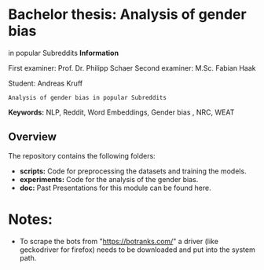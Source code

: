 # Bachelor thesis: Analysis of gender bias
in popular Subreddits
**Information**  
 
First examiner: Prof. Dr. Philipp Schaer 
Second examiner: M.Sc. Fabian Haak  

Student: Andreas Kruff  
  
```
Analysis of gender bias in popular Subreddits
```
**Keywords:** NLP, Reddit, Word Embeddings, Gender bias , NRC, WEAT

## Overview


The repository contains the following folders:
- **scripts:** Code for preprocessing the datasets and training the models.
- **experiments:** Code for the analysis of the gender bias. 
- **doc:** Past Presentations for this module can be found here.


# Notes:

- To scrape the bots from "https://botranks.com/" a driver (like geckodriver for firefox) needs to be downloaded and put into the system path.

